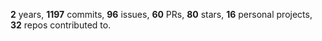 **2** years, **1197** commits, **96** issues, **60** PRs, **80** stars, **16** personal projects, **32** repos contributed to.
